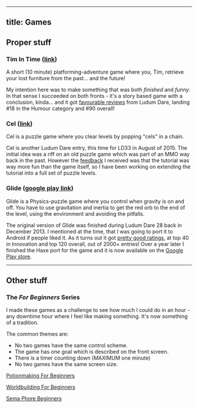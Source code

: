 ---------------
title: Games
---------------

## Proper stuff

### Tim In Time ([link](/games/tim))


A short (10 minute) platforming-adventure game where you, Tim, retrieve your lost furniture from the past... and the future!

My intention here was to make something that was both *finished* and *funny*. In that sense I succeeded on both fronts - it's a story based game with a conclusion, kinda... and it got [favourable reviews](http://ludumdare.com/compo/ludum-dare-37/?action=preview&uid=3304) from Ludum Dare, landing #18 in the Humour category and #90 overall!

### Cel ([link](/games/cel))

Cel is a puzzle game where you clear levels by popping "cels" in a chain.

Cel is another Ludum Dare entry, this time for LD33 in August of 2015. The initial idea was a riff on an old puzzle game which was part of an MMO way back in the past. However the [feedback](http://ludumdare.com/compo/ludum-dare-33/?action=preview&uid=3304) I received was that the tutorial was way more fun than the game itself, so I have been working on extending the tutorial into a full set of puzzle levels.

### Glide ([google play link](https://play.google.com/store/apps/details?id=co.uk.dixonary.glide_free))

Glide is a Physics-puzzle game where you control when gravity is on and off. You have to use gravitation and inertia to get the red orb to the end of the level, using the environment and avoiding the pitfalls. 

The original version of Glide was finished during Ludum Dare 28 back in December 2013. I mentioned at the time, that I was going to port it to Android if people liked it. As it turns out it got [pretty good ratings](http://ludumdare.com/compo/ludum-dare-28/?action=preview&uid=3304), at top 40 in Innovation and top 120 overall, out of 2000+ entries! Over a year later I finished the Haxe port for the game and it is now available on the [Google Play store](https://play.google.com/store/apps/details?id=co.uk.dixonary.glide_free).
 
***

## Other stuff

### The *For Beginners* Series
I made these games as a challenge to see how much I could do in an hour - any downtime hour where I feel like making something. It's now something of a tradition.

The common themes are:

* No two games have the same control scheme.
* The game has *one* goal which is described on the front screen.
* There is a timer counting down (MAXIMUM one minute)
* No two games have the same screen size.

<a href="/games/for-beginners/potionmaking">Potionmaking For Beginners</a>

<a href="/games/for-beginners/worldbuilding">Worldbuilding For Beginners</a>

<a href="/games/for-beginners/semaphore">Sema Phore Beginners</a>
